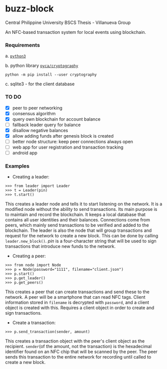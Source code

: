 # buzz-block

Central Philippine University BSCS Thesis - Villanueva Group

An NFC-based transaction system for local events using blockchain.

### Requirements

 a. [`python3`](https://www.python.org/downloads/)

 b. python library [`pyca/cryptography`](https://cryptography.io/en/latest/)

```
python -m pip install --user cryptography
```

 c. sqlite3 - for the client database

### TO DO

- [X] peer to peer networking
- [X] consensus algorithm
- [X] query own blockchain for account balance
- [ ] fallback leader query for balance
- [X] disallow negative balances
- [X] allow adding funds after genesis block is created
- [ ] better node structure: keep peer connections always open
- [ ] web app for user registration and transaction tracking
- [ ] android app

### Examples

- Creating a leader:

```
>>> from leader import Leader
>>> t = Leader(pin)
>>> t.start()
```

This creates a leader node and tells it to start listening on the network. It is a modified node without the ability to send transactions. Its main purpose is to maintain and record the blockchain. It keeps a local database that contains all user identities and their balances. Connections come from peers, which mainly send transactions to be verified and added to the blockchain.
The leader is also the node that will group transactions and request for the network to create a new block. This can be done by calling `leader.new_block()`.
_pin_ is a four-character string that will be used to sign transactions that introduce new funds to the network.

- Creating a peer:

```
>>> from node import Node
>>> p = Node(password="1111", filename="client.json")
>>> p.start()
>>> p.get_leader()
>>> p.get_peers()
```

This creates a peer that can create transactions and send these to the network. A peer will be a smartphone that can read NFC tags. Client information stored in `filename` is decrypted with `password`, and a client object is created with this. Requires a client object in order to create and sign transactions.

- Create a transaction:

```
>>> p.send_transaction(sender, amount)
```

This creates a transaction object with the peer's client object as the recipient. `sender`(of the amount, not the transaction) is the hexadecimal identifier found on an NFC chip that will be scanned by the peer. The peer sends this transaction to the entire network for recording until called to create a new block.
